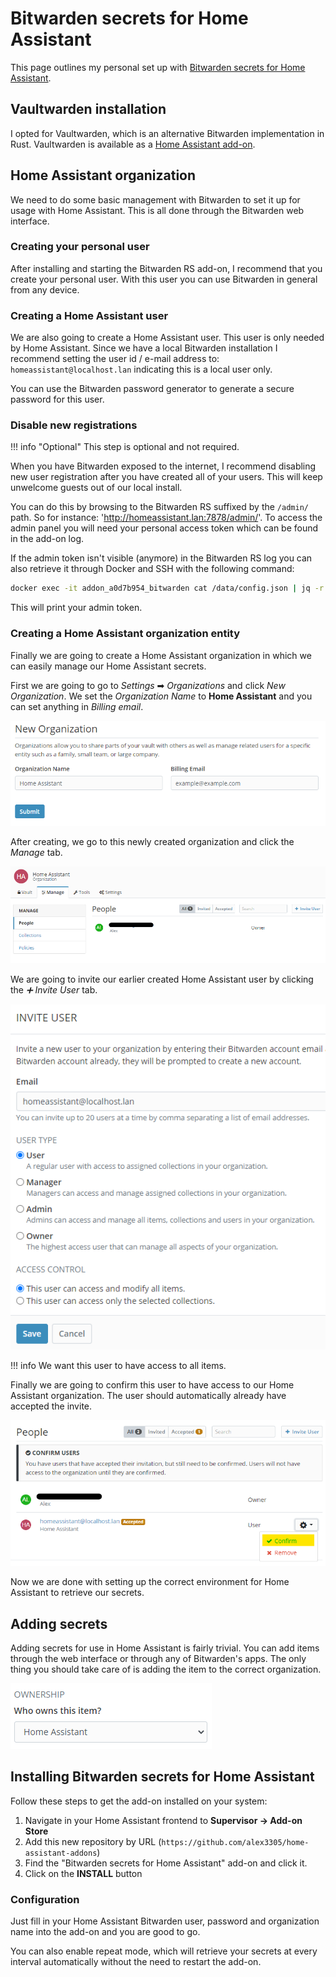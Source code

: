 # Bitwarden secrets for Home Assistant

This page outlines my personal set up with [Bitwarden secrets for Home Assistant](https://alxx.nl/home-assistant-addons/blob/master/bitwarden-secrets/README.md).

## Vaultwarden installation

I opted for Vaultwarden, which is an alternative Bitwarden implementation in Rust. Vaultwarden is available as a [Home Assistant add-on](https://github.com/hassio-addons/addon-bitwarden).

## Home Assistant organization

We need to do some basic management with Bitwarden to set it up for usage with Home Assistant. This is all done through the Bitwarden web interface.

### Creating your personal user

After installing and starting the Bitwarden RS add-on, I recommend that you create your personal user. With this user you can use Bitwarden in general from any device.

### Creating a Home Assistant user

We are also going to create a Home Assistant user. This user is only needed by Home Assistant. Since we have a local Bitwarden installation I recommend setting the user id / e-mail address to: `homeassistant@localhost.lan` indicating this is a local user only.

You can use the Bitwarden password generator to generate a secure password for this user.

### Disable new registrations

!!! info "Optional"
    This step is optional and not required.

When you have Bitwarden exposed to the internet, I recommend disabling new user registration after you have created all of your users. This will keep unwelcome guests out of our local install.

You can do this by browsing to the Bitwarden RS suffixed by the `/admin/` path. So for instance: 'http://homeassistant.lan:7878/admin/'. To access the admin panel you will need your personal access token which can be found in the add-on log.

If the admin token isn't visible (anymore) in the Bitwarden RS log you can also retrieve it through Docker and SSH with the following command:

```bash
docker exec -it addon_a0d7b954_bitwarden cat /data/config.json | jq -r '.admin_token'
```

This will print your admin token.

### Creating a Home Assistant organization entity

Finally we are going to create a Home Assistant organization in which we can easily manage our Home Assistant secrets. 

First we are going to go to *Settings* ➡ *Organizations* and click *New Organization*. We set the *Organization Name* to **Home Assistant** and you can set anything in *Billing email*.

![New organization](images/bitwarden-new-organization.png)

After creating, we go to this newly created organization and click the *Manage* tab.

![Manage organization](images/bitwarden-manage-organization.png)

We are going to invite our earlier created Home Assistant user by clicking the *➕ Invite User* tab.

![Invite local user](images/bitwarden-invite-user.png)

!!! info
    We want this user to have access to all items.

Finally we are going to confirm this user to have access to our Home Assistant organization. The user should automatically already have accepted the invite.

![Confirm user](images/bitwarden-confirm-user.png)

Now we are done with setting up the correct environment for Home Assistant to retrieve our secrets.

## Adding secrets

Adding secrets for use in Home Assistant is fairly trivial. You can add items through the web interface or through any of Bitwarden's apps. The only thing you should take care of is adding the item to the correct organization.

![Bitwarden organization](images/bitwarden-organization-item.png)

## Installing Bitwarden secrets for Home Assistant

Follow these steps to get the add-on installed on your system:

1. Navigate in your Home Assistant frontend to __Supervisor -> Add-on Store__
2. Add this new repository by URL (`https://github.com/alex3305/home-assistant-addons`)
3. Find the "Bitwarden secrets for Home Assistant" add-on and click it.
4. Click on the **INSTALL** button

### Configuration

Just fill in your Home Assistant Bitwarden user, password and organization name into the add-on and you are good to go.

You can also enable repeat mode, which will retrieve your secrets at every interval automatically without the need to restart the add-on.